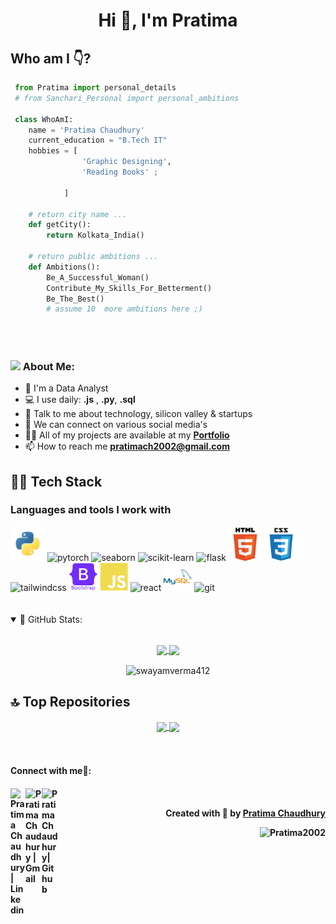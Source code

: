 <h1 align="center">Hi 👋, I'm Pratima</h1>

## Who am I :point_down:?
```python
 from Pratima import personal_details
 # from Sanchari_Personal import personal_ambitions
 
 class WhoAmI:
 	name = 'Pratima Chaudhury'
	current_education = "B.Tech IT"
	hobbies = [
				'Graphic Designing',
				'Reading Books' ;
        			
			]
			
	# return city name ...
	def getCity():
		return Kolkata_India()
		
	# return public ambitions ...
	def Ambitions():
		Be_A_Successful_Woman()
		Contribute_My_Skills_For_Betterment()
		Be_The_Best()
		# assume 10  more ambitions here ;)
		
		
	
```

			

			

### <img src="https://github.com/TheDudeThatCode/TheDudeThatCode/blob/master/Assets/Developer.gif" width="45" /> About Me:
- 🏦 I'm a Data Analyst 
- 💻 I use daily: **.js** , **.py**,  **.sql**
- 💬 Talk to me about technology, silicon valley & startups
- 👯 We can connect on various social media's
- 👨‍💻 All of my projects are available at my [**Portfolio**](https://pratima2002.github.io/Portfolio/)
- 📫 How to reach me **pratimach2002@gmail.com**

<!--### <img /> Connect with me:
<p align="left">
<a href="https://twitter.com/swayam412" target="blank"><img align="center" src="https://raw.githubusercontent.com/rahuldkjain/github-profile-readme-generator/master/src/images/icons/Social/twitter.svg" alt="swayam412" height="30" width="40" /></a>
<a href="https://linkedin.com/in/swayam-verma-705a9a195" target="blank"><img align="center" src="https://raw.githubusercontent.com/rahuldkjain/github-profile-readme-generator/master/src/images/icons/Social/linked-in-alt.svg" alt="swayam-verma-705a9a195" height="30" width="40" /></a>
<a href="https://instagram.com/_swayam_15" target="blank"><img align="center" src="https://raw.githubusercontent.com/rahuldkjain/github-profile-readme-generator/master/src/images/icons/Social/instagram.svg" alt="_swayam_15" height="30" width="40" /></a>
</p>-->

<!--### <img src="https://github.com/TheDudeThatCode/TheDudeThatCode/blob/master/Assets/Developer.gif" width="45" /> Languages and Tools:-->

## 👩‍💻 Tech Stack
### Languages and tools I work with
<div>
<img height="55" alt="python" src="https://raw.githubusercontent.com/github/explore/80688e429a7d4ef2fca1e82350fe8e3517d3494d/topics/python/python.png">
<img height="45" alt="pytorch" src="https://www.vectorlogo.zone/logos/pytorch/pytorch-icon.svg">
<img height="45" alt="seaborn" src="https://seaborn.pydata.org/_images/logo-mark-lightbg.svg">
<img height="45" alt="scikit-learn" src="https://upload.wikimedia.org/wikipedia/commons/0/05/Scikit_learn_logo_small.svg">
<img height="45" alt="flask" src="https://www.vectorlogo.zone/logos/pocoo_flask/pocoo_flask-icon.svg">
<img height="53" alt="html" src="https://raw.githubusercontent.com/github/explore/5c058a388828bb5fde0bcafd4bc867b5bb3f26f3/topics/html/html.png">
<img height="53" alt="css" src="https://raw.githubusercontent.com/github/explore/80688e429a7d4ef2fca1e82350fe8e3517d3494d/topics/css/css.png"> 
<img height="45" alt="tailwindcss" src="https://www.vectorlogo.zone/logos/tailwindcss/tailwindcss-icon.svg">
<img height="45" alt="bootstrap" src="https://raw.githubusercontent.com/devicons/devicon/master/icons/bootstrap/bootstrap-plain-wordmark.svg">
<img height="45" alt="js" src="https://raw.githubusercontent.com/devicons/devicon/master/icons/javascript/javascript-plain.svg">
<img height="45" alt="react" src="https://www.vectorlogo.zone/logos/reactjs/reactjs-icon.svg">
<img height="45" alt="mysql" src="https://raw.githubusercontent.com/devicons/devicon/master/icons/mysql/mysql-original-wordmark.svg">
<img height="45" alt="git" src="https://www.vectorlogo.zone/logos/git-scm/git-scm-icon.svg">
</div>
<br>
<br>
<!--### <img src="https://github.com/TheDudeThatCode/TheDudeThatCode/blob/master/Assets/Developer.gif" width="45" /> Github Stats:
  <p align="left"> <img src="https://github-readme-stats.vercel.app/api/top-langs/?username=swayamverma412" alt="swayamverma412" />-->


<details open="">
<summary>
 📔 GitHub Stats:
</summary>
<br>
<p align="center">
  <a href="https://github.com/Pratima2002">
    <img align="center"  height="175px" src="https://github-readme-stats.vercel.app/api?username=Pratima2002&show_icons=true&hide_border=true&title_color=94b4a4&amp&icon_color=FFFFFF&amp&text_color=FFFFFF&amp&bg_color=000000&count_private=true&include_all_commits=true"/>
  </a>
  <a href="https://github.com/Pratima2002">
    <img align="center" height="175px" src="https://github-readme-stats.vercel.app/api/top-langs/?username=Pratima2002&text_color=FFFFFF&bg_color=000000&title_color=94b4a4&langs_count=15&layout=compact&hide_border=true" />
  </a>
</p>
  <p align="center"><img align="center" src="https://github-readme-streak-stats.herokuapp.com/?user=Pratima2002&text_color=FFFFFF&bg_color=000000&title_color=94b4a4&langs_count=15&layout=compact&hide_border=true" alt="swayamverma412" /></p>
</details>


## 🔝 Top Repositories
<div align = "center">
<a href="https://medico-deploy.onrender.com/">
  <img align="center" src="https://github-readme-stats.vercel.app/api/pin/?username=swayamverma412&repo=Medico-Deploy&theme=transparent" />
</a>
<a href="https://github.com/Pratima2002/Facial_Feature_Extraction">
  <img align="center" src="https://github-readme-stats.vercel.app/api/pin/?username=Pratima2002&repo=Facial_Feature_Extraction&theme=transparent" />
</a>
</div>
<br>
<br>


<h4> Connect with me🤝: <h4>
  </hr>
  </a>
  <a href="https://www.linkedin.com/in/pratima-chaudhury-2002/">
   <img align="left" alt="Pratima Chaudhury | Linkedin" width="24px" src="https://www.vectorlogo.zone/logos/linkedin/linkedin-icon.svg" />
  </a>
  <a href="mailto:pratimach2002@gmail.com">
    <img align="left" alt="Pratima Chaudhury | Gmail" width="26px" src="https://www.vectorlogo.zone/logos/gmail/gmail-icon.svg" />
  </a>
  <a href="https://github.com/Pratima2002">
    <img align="left" alt="Pratima Chaudhury| Github" width="26px" src="https://www.vectorlogo.zone/logos/github/github-tile.svg" />
  </a>
  <a href="https://instagram.com/_.pratimach._>
    <img align="left" alt="Pratima Chaudhury| Instagram" width="26px" src="https://www.vectorlogo.zone/logos/instagram/instagram-tile.svg" />
  </a>
  <br>

<p align="right" > Created with 🖤 by <a href="https://github.com/Pratima2002">Pratima Chaudhury</a></p>
<p align="right" > <img src="https://komarev.com/ghpvc/?username=Pratima2002&label=Profile%20views&color=0e75b6&style=flat" alt="Pratima2002" /> </p>




